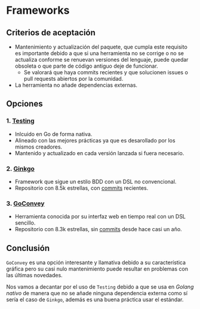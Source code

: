 # Frameworks
## Criterios de aceptación
 - Mantenimiento y actualización del paquete, que cumpla este requisito es importante debido a que si una herramienta no se corrige o no se actualiza conforme se renuevan versiones del lenguaje, puede quedar obsoleta o que parte de código antiguo deje de funcionar.
    - Se valorará que haya commits recientes y que solucionen issues o pull requests abiertos por la comunidad.
- La herramienta no añade dependencias externas.

## Opciones
### 1. [Testing](https://pkg.go.dev/testing)
- Inlcuido en Go de forma nativa.
- Alineado con las mejores prácticas ya que es desarollado por los mismos creadores.
- Mantenido y actualizado en cada versión lanzada si fuera necesario.

### 2. [Ginkgo](https://github.com/onsi/ginkgo)
- Framework que sigue un estilo BDD con un DSL no convencional.
- Repositorio con 8.5k estrellas, con [commits](https://github.com/onsi/ginkgo/commits/master/) recientes.

### 3. [GoConvey](https://github.com/smartystreets/goconvey)
- Herramienta conocida por su interfaz web en tiempo real con un DSL sencillo.
- Repositorio con 8.3k estrellas, sin [commits](https://github.com/smartystreets/goconvey/commits/master/) desde hace casi un año.

## Conclusión
`GoConvey` es una opción interesante y llamativa debido a su característica gráfica pero su casi nulo mantenimiento puede resultar en problemas con las últimas novedades.

Nos vamos a decantar por el uso de `Testing` debido a que se usa en *Golang nativo* de manera que no se añade ninguna dependencia externa como sí sería el caso de `Ginkgo`, además es una buena práctica usar el estándar.